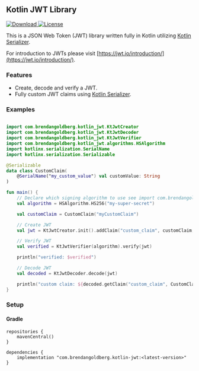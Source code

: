 ## Kotlin JWT Library

[ ![Download](https://api.bintray.com/packages/brendangoldberg/com.brendangoldberg/kotlin-jwt/images/download.svg) ](https://bintray.com/brendangoldberg/com.brendangoldberg/kotlin-jwt/_latestVersion)
[![License](https://img.shields.io/badge/License-Apache%202.0-blue.svg)](https://opensource.org/licenses/Apache-2.0)

This is a JSON Web Token (JWT) library written fully in Kotlin utilizing [Kotlin Serializer](https://github.com/Kotlin/kotlinx.serialization).

For introduction to JWTs please visit [https://jwt.io/introduction/](https://jwt.io/introduction/).

### Features

- Create, decode and verify a JWT.
- Fully custom JWT claims using [Kotlin Serializer](https://github.com/Kotlin/kotlinx.serialization).

### Examples

```kotlin

import com.brendangoldberg.kotlin_jwt.KtJwtCreator
import com.brendangoldberg.kotlin_jwt.KtJwtDecoder
import com.brendangoldberg.kotlin_jwt.KtJwtVerifier
import com.brendangoldberg.kotlin_jwt.algorithms.HSAlgorithm
import kotlinx.serialization.SerialName
import kotlinx.serialization.Serializable

@Serializable
data class CustomClaim(
    @SerialName("my_custom_value") val customValue: String
)

fun main() {
    // Declare which signing algorithm to use see import com.brendangoldberg.kotlin_jwt.algorithms.* for available algorithms.
    val algorithm = HSAlgorithm.HS256("my-super-secret")

    val customClaim = CustomClaim("myCustomClaim")

    // Create JWT
    val jwt = KtJwtCreator.init().addClaim("custom_claim", customClaim, CustomClaim.serializer()).sign(algorithm)

    // Verify JWT
    val verified = KtJwtVerifier(algorithm).verify(jwt)

    println("verified: $verified")

    // Decode JWT
    val decoded = KtJwtDecoder.decode(jwt)

    println("custom claim: ${decoded.getClaim("custom_claim", CustomClaim.serializer())}")
}
```

### Setup

#### Gradle

```
repositories {
    mavenCentral()
}

dependencies {
    implementation "com.brendangoldberg.kotlin-jwt:<latest-version>"
}
```